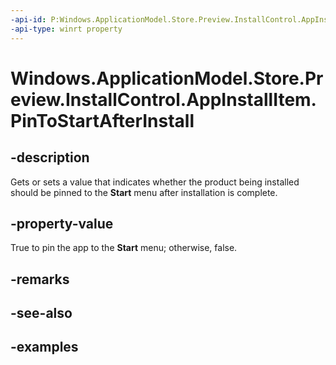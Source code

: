 ```yaml
---
-api-id: P:Windows.ApplicationModel.Store.Preview.InstallControl.AppInstallItem.PinToStartAfterInstall
-api-type: winrt property
---
```


<!-- Property syntax.
public bool PinToStartAfterInstall { get;  set; }
-->

# Windows.ApplicationModel.Store.Preview.InstallControl.AppInstallItem.PinToStartAfterInstall

## -description
Gets or sets a value that indicates whether the product being installed should be pinned to the **Start** menu after installation is complete.

## -property-value
True to pin the app to the **Start** menu; otherwise, false.

## -remarks

## -see-also

## -examples
